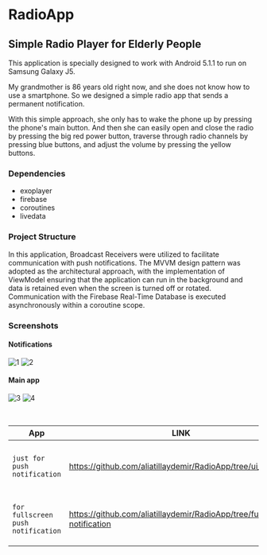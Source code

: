 # RadioApp

## Simple Radio Player for Elderly People

This application is specially designed to work with Android 5.1.1 to run on Samsung Galaxy J5. 

My grandmother is 86 years old right now, and she does not know how to use a smartphone. So we designed a simple radio app that sends a permanent notification. 

With this simple approach, she only has to wake the phone up by pressing the phone's main button. And then she can easily open and close the radio by pressing the big red power button, traverse through radio channels by pressing blue buttons, and adjust the volume by pressing the yellow buttons.

### Dependencies

- exoplayer
- firebase
- coroutines
- livedata

### Project Structure
In this application, Broadcast Receivers were utilized to facilitate communication with push notifications. The MVVM design pattern was adopted as the architectural approach, with the implementation of ViewModel ensuring that the application can run in the background and data is retained even when the screen is turned off or rotated. Communication with the Firebase Real-Time Database is executed asynchronously within a coroutine scope.

### Screenshots

#### Notifications
![1](Screenshots/1.jpg)
![2](Screenshots/2.jpg)

#### Main app
![3](Screenshots/3.jpg)
![4](Screenshots/4.jpg)

<br/>

| App | LINK | EXPLANATION |
| --- | --- | --- |
| `just for push notification` | https://github.com/aliatillaydemir/RadioApp/tree/ui_branch | The main branch, this branch is currently working fine |
| `for fullscreen push notification` | https://github.com/aliatillaydemir/RadioApp/tree/fullscreen-notification | this branch needs improvements, not finished yet
